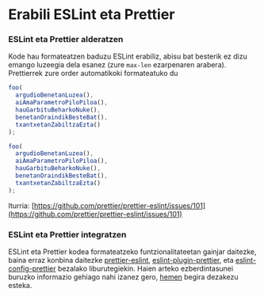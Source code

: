 # Erabili ESLint eta Prettier

### ESLint eta Prettier alderatzen

Kode hau formateatzen baduzu ESLint erabiliz, abisu bat besterik ez dizu emango luzeegia dela esanez (zure `max-len` ezarpenaren arabera). Prettierrek zure order automatikoki formateatuko du


```javascript
foo(
  argudioBenetanLuzea(),
  aiAmaParametroPiloPiloa(),
  hauGarbituBeharkoNuke(),
  benetanOraindikBesteBat(),
  txantxetanZabiltzaEzta()
);
```

```javascript
foo(
  argudioBenetanLuzea(),
  aiAmaParametroPiloPiloa(),
  hauGarbituBeharkoNuke(),
  benetanOraindikBesteBat(),
  txantxetanZabiltzaEzta()
);
```

Iturria: [https://github.com/prettier/prettier-eslint/issues/101](https://github.com/prettier/prettier-eslint/issues/101)

### ESLint eta Prettier integratzen

ESLint eta Prettier kodea formateatzeko funtzionalitateetan gainjar daitezke, baina erraz konbina daitezke [prettier-eslint](https://github.com/prettier/prettier-eslint), [eslint-plugin-prettier](https://github.com/prettier/eslint-plugin-prettier), eta [eslint-config-prettier](https://github.com/prettier/eslint-config-prettier) bezalako liburutegiekin. Haien arteko ezberdintasunei buruzko informazio gehiago nahi izanez gero, [hemen](https://stackoverflow.com/questions/44690308/whats-the-difference-between-prettier-eslint-eslint-plugin-prettier-and-eslint) begira dezakezu esteka.
